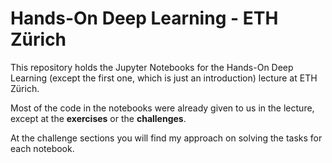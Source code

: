 # Hands-On Deep Learning - ETH Zürich

This repository holds the Jupyter Notebooks for the Hands-On Deep Learning (except the first one, which is just an introduction) lecture at ETH Zürich. 

Most of the code in the notebooks were already given to us in the lecture, except at the **exercises** or the **challenges**.

At the challenge sections you will find my approach on solving the tasks for each notebook.

